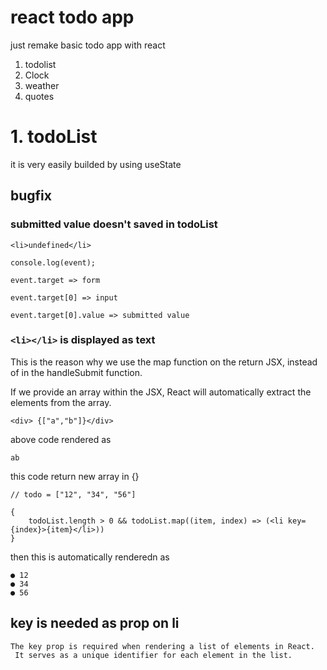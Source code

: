 # react todo app

just remake basic todo app with react

1. todolist
2. Clock
3. weather
4. quotes

# 1. todoList

it is very easily builded by using useState

## bugfix

### submitted value doesn't saved in todoList

`<li>undefined</li>`

```
console.log(event);

event.target => form

event.target[0] => input

event.target[0].value => submitted value
```

### `<li></li>` is displayed as text

This is the reason why
we use the map function on the return JSX,
instead of in the handleSubmit function.

If we provide an array within the JSX,
React will automatically extract the elements from the array.

```
<div> {["a","b"]}</div>
```

above code rendered as

```
ab
```

this code return new array in {}

```
// todo = ["12", "34", "56"]

{
    todoList.length > 0 && todoList.map((item, index) => (<li key={index}>{item}</li>))
}
```

then this is automatically renderedn as

```
● 12
● 34
● 56
```

## key is needed as prop on li

```
The key prop is required when rendering a list of elements in React.
 It serves as a unique identifier for each element in the list.
```
